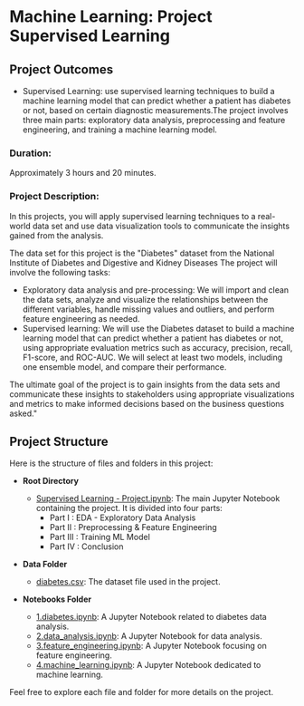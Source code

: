 # Machine Learning: Project Supervised Learning

## Project Outcomes
- Supervised Learning: use supervised learning techniques to build a machine learning model that can predict whether a patient has diabetes or not, based on certain diagnostic measurements.The project involves three main parts: exploratory data analysis, preprocessing and feature engineering, and training a machine learning model. 
### Duration:
Approximately 3 hours and 20 minutes.
### Project Description:
In this projects, you will apply supervised learning techniques to a real-world data set and use data visualization tools to communicate the insights gained from the analysis.

The data set for this project is the "Diabetes" dataset from the National Institute of Diabetes and Digestive and Kidney Diseases 
The project will involve the following tasks:

-	Exploratory data analysis and pre-processing: We will import and clean the data sets, analyze and visualize the relationships between the different variables, handle missing values and outliers, and perform feature engineering as needed.
-	Supervised learning: We will use the Diabetes dataset to build a machine learning model that can predict whether a patient has diabetes or not, using appropriate evaluation metrics such as accuracy, precision, recall, F1-score, and ROC-AUC. We will select at least two models, including one ensemble model, and compare their performance.

The ultimate goal of the project is to gain insights from the data sets and communicate these insights to stakeholders using appropriate visualizations and metrics to make informed decisions based on the business questions asked."

## Project Structure

Here is the structure of files and folders in this project:

- **Root Directory**
  - [Supervised Learning - Project.ipynb](https://github.com/leoaugusto1976/LHL-Supervised-Learning-Project/blob/main/Supervised%20Learning%20-%20Project.ipynb): The main Jupyter Notebook containing the project. It is divided into four parts:
    - Part I : EDA - Exploratory Data Analysis
    - Part II : Preprocessing & Feature Engineering
    - Part III : Training ML Model
    - Part IV : Conclusion
  
- **Data Folder**
  - [diabetes.csv](https://github.com/leoaugusto1976/LHL-Supervised-Learning-Project/blob/main/data/diabetes.csv): The dataset file used in the project.

- **Notebooks Folder**
  - [1.diabetes.ipynb](https://github.com/leoaugusto1976/LHL-Supervised-Learning-Project/blob/main/notebooks/1.diabetes.ipynb): A Jupyter Notebook related to diabetes data analysis.
  - [2.data_analysis.ipynb](https://github.com/leoaugusto1976/LHL-Supervised-Learning-Project/blob/main/notebooks/2.data_analysis.ipynb): A Jupyter Notebook for data analysis.
  - [3.feature_engineering.ipynb](https://github.com/leoaugusto1976/LHL-Supervised-Learning-Project/blob/main/notebooks/3.feature_engineering.ipynb): A Jupyter Notebook focusing on feature engineering.
  - [4.machine_learning.ipynb](https://github.com/leoaugusto1976/LHL-Supervised-Learning-Project/blob/main/notebooks/4.machine_learning.ipynb): A Jupyter Notebook dedicated to machine learning.

Feel free to explore each file and folder for more details on the project.